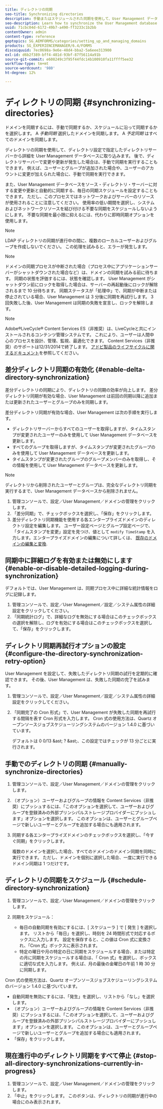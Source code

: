 ```yaml
---
title: ディレクトリの同期
seo-title: Synchronizing directories
description: 手動またはスケジュールされた同期を使用して、User Management データベースをソースディレクトリサーバーに対する変更と同期する方法を説明します。
seo-description: Learn how to synchronize the User Management database with changes to the source directory servers using manual or scheduled synchronization.
uuid: 71cbc04d-6172-49b7-a490-ff3233c1b2bb
contentOwner: admin
content-type: reference
geptopics: SG_AEMFORMS/categories/setting_up_and_managing_domains
products: SG_EXPERIENCEMANAGER/6.4/FORMS
discoiquuid: 7ec0698a-9e6e-48d4-bba2-5a6eee313900
exl-id: d6b2f389-bff4-481d-93bf-87f56114a91b
source-git-commit: e608249c3f95f44fdc14b100910fa11ffff5ee32
workflow-type: tm+mt
source-wordcount: '980'
ht-degree: 12%

---
```


# ディレクトリの同期 {#synchronizing-directories}

ドメインを同期するには、手動で同期するか、スケジュールに沿って同期するかを選択します。 A *手動同期* 選択したドメインを同期します。 A *予定同期* はすべてのドメインを同期します。

ディレクトリの同期を使用して、ディレクトリ設定で指定したディレクトリサーバーから詳細を User Management データベースに取り込みます。 後で、ディレクトリサーバーで変更や更新が発生した場合は、手動で同期を実行することもできます。 例えば、ユーザーとグループが追加された場合や、ユーザーのアカウントに変更が加えられた場合に、手動で同期を実行できます。

また、User Management データベースをソース・ディレクトリ・サーバーに対する変更や更新と自動的に同期する、毎日の同期スケジュールを設定することもできます。 ただし、このプロセスではネットワークおよびサーバーのリソースが使用されることに注意してください。 使用率の低い期間を選択し、システムおよびネットワークリソースを結び付ける不要な同期をスケジュールしないようにします。 不要な同期を最小限に抑えるには、代わりに即時同期オプションを使用します。

>[!NOTE]
>
>LDAP ディレクトリの同期が進行中の間に、複数のローカルユーザーおよびグループを作成しないでください。 この処理を試みると、エラーが発生します。

>[!NOTE]
>
>ドメインの同期プロセスが中断された場合（プロセス中にアプリケーションサーバーがシャットダウンされた場合など）は、ドメインの同期を試みる前に待ちます。 同期の状態を評価するには、状態を確認します。 User Management がシャットダウン前にロックを取得した場合は、サーバーの再起動後にロックが解除されるまで 10 分待ちます。 同期ステータスが「処理中」で、同期が中断または停止されている場合、User Management は 3 分後に同期を再試行します。 3 回失敗した後、User Management は同期の失敗を宣言し、ロックを解除します。

>[!NOTE]
>
>Adobe®LiveCycle® Content Services ES（非推奨）は、LiveCycleと共にインストールされるコンテンツ管理システムです。 これにより、ユーザーは人間中心のプロセスを設計、管理、監視、最適化できます。 Content Services（非推奨）のサポートは12/31/2014で終了します。 [アドビ製品のライフサイクルに関するドキュメント](https://www.adobe.com/jp/support/products/enterprise/eol/eol_matrix.html)を参照してください。

## 差分ディレクトリ同期の有効化 {#enable-delta-directory-synchronization}

差分ディレクトリの同期により、ディレクトリの同期の効率が向上します。 差分ディレクトリ同期が有効な場合、User Management は前回の同期以降に追加または更新されたユーザーとグループのみを同期します。

差分ディレクトリ同期が有効な場合、User Management は次の手順を実行します。

* ディレクトリサーバーからすべてのユーザーを取得しますが、タイムスタンプが変更されたユーザーのみを使用して User Management データベースを更新します。
* すべてのグループを取得しますが、タイムスタンプが変更されたグループのみを使用して User Management データベースを更新します。
* タイムスタンプが変更されたグループのグループメンバーのみを取得し、その情報を使用して User Management データベースを更新します。

>[!NOTE]
>
>ディレクトリから削除されたユーザーとグループは、完全なディレクトリ同期を実行するまで、User Management データベースから削除されません。

1. 管理コンソールで、設定／User Management／ドメインの管理をクリックします。
1. 「差分同期」で、チェックボックスを選択し、「保存」をクリックします。
1. 差分ディレクトリ同期機能を使用する各エンタープライズドメインのディレクトリ設定を編集します。 ユーザー設定ページとグループ設定ページで、「タイムスタンプを変更」設定を見つけ、値として `modify TimeStamp` を入力します。エンタープライズドメインの編集について詳しくは、 [既存のドメインの編集と変換](/help/forms/using/admin-help/editing-converting-existing-domains.md#editing-and-converting-existing-domains).

## 同期中に詳細ログを有効または無効にします {#enable-or-disable-detailed-logging-during-synchronization}

デフォルトでは、User Management は、同期プロセス中に詳細な統計情報をログに記録します。

1. 管理コンソールで、設定／User Management／設定／システム属性の詳細設定をクリックしてください。
1. 「同期統計ログ」で、詳細なログを無効にする場合はこのチェックボックスの選択を解除し、ログを有効にする場合はこのチェックボックスを選択して、「保存」をクリックします。

## ディレクトリ同期再試行オプションの設定 {#configure-the-directory-synchronization-retry-option}

User Management を設定して、失敗したディレクトリ同期の試行を定期的に確認できます。 その後、User Management は、失敗した同期の完了を試みます。

1. 管理コンソールで、設定／User Management／設定／システム属性の詳細設定をクリックしてください。
1. 「同期完了の Cron 形式」で、User Management が失敗した同期を再試行する間隔を表す Cron 形式を入力します。 Cron 式の使用方法は、Quartz オープンソースジョブスケジューリングシステムのバージョン 1.4.0 に基づいています。

   デフォルトは 0 0/13 &amp;ast; ? &amp;ast;、この設定ではチェックが 13 分ごとに実行されます。

## 手動でのディレクトリの同期 {#manually-synchronize-directories}

1. 管理コンソールで、設定／User Management／ドメインの管理をクリックします。
1. （オプション）ユーザーおよびグループの情報を Content Services（非推奨）にプッシュするには、「このオプションを選択して、ユーザーおよびグループを登録済みの外部プリンシパルストレージプロバイダーにプッシュします」オプションを選択します。 このオプションは、ユーザーとグループページで新しいユーザーとグループを追加する場合にも適用されます。
1. 同期する各エンタープライズドメインのチェックボックスを選択し、「今すぐ同期」をクリックします。

   複数のドメインを選択した場合、すべてのドメインのドメイン同期を同時に実行できます。 ただし、ドメインを個別に選択した場合、一度に実行できるドメイン同期は 1 つだけです。

## ディレクトリの同期をスケジュール {#schedule-directory-synchronization}

1. 管理コンソールで、設定／User Management／ドメインの管理をクリックします。
1. 同期をスケジュール：

   * 毎日の自動同期を有効にするには、[ スケジューラ ] で [ 発生 ] を選択します。 リストから「毎日」を選択し、時刻を 24 時間形式で対応するボックスに入力します。 設定を保存すると、この値は Cron 式に変換され、「Cron 式」ボックスに表示されます。
   * 特定の曜日や月の特定の日に同期をスケジュールする場合、または特定の月に同期をスケジュールする場合は、「 Cron 式」を選択し、ボックスに適切な式を入力します。 例えば、月の最後の金曜日の午前 1 時 30 分に同期します。

Cron 式の使用方法は、Quartz オープンソースジョブスケジューリングシステムのバージョン 1.4.0 に基づいています。

* 自動同期を無効にするには、「発生」を選択し、リストから「なし」を選択します。
* （オプション）ユーザーおよびグループの情報を Content Services（非推奨）にプッシュするには、「このオプションを選択して、ユーザーおよびグループを登録済みの外部プリンシパルストレージプロバイダーにプッシュします」オプションを選択します。 このオプションは、ユーザーとグループページで新しいユーザーとグループを追加する場合にも適用されます。
* 「保存」をクリックします。

## 現在進行中のディレクトリ同期をすべて停止 {#stop-all-directory-synchronizations-currently-in-progress}

1. 管理コンソールで、設定／User Management／ドメインの管理をクリックします。
1. 「中止」をクリックします。 このボタンは、ディレクトリの同期が進行中の場合にのみ表示されます。
